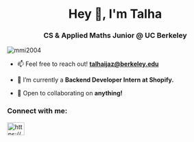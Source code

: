 <h1 align="center">Hey 👋, I'm Talha</h1>
<h3 align="center">CS & Applied Maths Junior @ UC Berkeley</h3>

<p align="left"> <img src="https://komarev.com/ghpvc/?username=mmi2004&label=Profile%20views&color=0e75b6&style=flat" alt="mmi2004" /> </p>

- 📫 Feel free to reach out! **talhaijaz@berkeley.edu**

- 🌱 I’m currently a **Backend Developer Intern at Shopify.**

- 👯 Open to collaborating on **anything!**

<h3 align="left">Connect with me:</h3>
<p align="left">
<a href="https://www.linkedin.com/in/talhaiijaz/" target="blank"><img align="center" src="https://raw.githubusercontent.com/rahuldkjain/github-profile-readme-generator/master/src/images/icons/Social/linked-in-alt.svg" alt="https://www.linkedin.com/in/talhaiijaz/" height="30" width="40" /></a>
</p>

<!--
**talhaiijaz/talhaiijaz** is a ✨ _special_ ✨ repository because its `README.md` (this file) appears on your GitHub profile.

Here are some ideas to get you started:

- 🔭 I’m currently working on ...
- 🌱 I’m currently learning ...
- 👯 I’m looking to collaborate on ...
- 🤔 I’m looking for help with ...
- 💬 Ask me about ...
- 📫 How to reach me: ...
- 😄 Pronouns: ...
- ⚡ Fun fact: ...
-->
